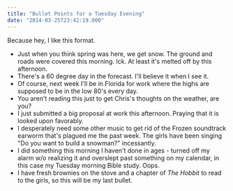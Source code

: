 ```yaml
---
title: "Bullet Points for a Tuesday Evening"
date: "2014-03-25T23:42:19.000"
---
```


Because hey, I like this format.

- Just when you think spring was here, we get snow. The ground and roads were covered this morning. Ick. At least it's melted off by this afternoon.
- There's a 60 degree day in the forecast. I'll believe it when I see it.
- Of course, next week I'll be in Florida for work where the highs are supposed to be in the low 80's every day.
- You aren't reading this just to get Chris's thoughts on the weather, are you?
- I just submitted a big proposal at work this afternoon. Praying that it is looked upon favorably.
- I desperately need some other music to get rid of the Frozen soundtrack earworm that's plagued me the past week. The girls have been singing "Do you want to build a snowman?" incessantly.
- I did something this morning I haven't done in ages - turned off my alarm w/o realizing it and overslept past something on my calendar, in this case my Tuesday morning Bible study. Oops.
- I have fresh brownies on the stove and a chapter of _The Hobbit_ to read to the girls, so this will be my last bullet.
